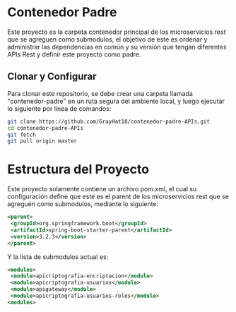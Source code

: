 # Contenedor Padre
Este proyecto es la carpeta contenedor principal de los microservicios rest que se agreguen como submodulos, el objetivo de este es ordenar y administrar 
las dependencias en común y su versión  que tengan 
diferentes APIs Rest y definir este proyecto como padre.

## Clonar y Configurar
Para clonar este repositorio, se debe crear una carpeta llamada "contenedor-padre" en un ruta segura del ambiente local, y luego ejecutar lo siguiente por línea de comandos:
```bash
git clone https://github.com/GrayHat18/contenedor-padre-APIs.git
cd contenedor-padre-APIs
git fetch
git pull origin master
```

# Estructura del Proyecto
Este proyecto solamente contiene un archivo pom.xml, el cual su configuración define que este es el parent de los microservicios rest que se agreguén como submodulos,
mediante lo siguiente:

```xml 
<parent>
 <groupId>org.springframework.boot</groupId> 
 <artifactId>spring-boot-starter-parent</artifactId>
 <version>3.2.3</version>
</parent>
```
Y la lista de submodulos actual es:
```xml
<modules>
 <module>apicriptografia-encriptacion</module>
 <module>apicriptografia-usuarios</module>
 <module>apigateway</module>
 <module>apicriptografia-usuarios-roles</module>
<modules>
```

